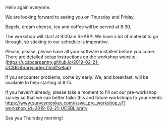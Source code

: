 Hello again everyone.

We are looking forward to seeing you on Thursday and Friday.

Bagels, cream cheese, tea and coffee will be served at 8:30.

The workshop will start at 9:00am SHARP! We have a lot of material to go through, so sticking to our schedule is imperative.

Please, please, please have all your software installed before you come.  There are detailed setup instructions on the workshop website: (https://ucsbcarpentry.github.io/2019-02-21-UCSBLibrary/index.html#setup)

If you encounter problems, come by early.  We, and breakfast, will be available to help starting at 8:15.

If you haven't already, please take a moment to fill out our pre-workshop survey so that we can better tailor this and future workshops to your needs:
	https://www.surveymonkey.com/r/swc_pre_workshop_v1?workshop_id=2019-02-21-UCSBLibrary

See you Thursday morning!
